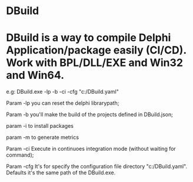 # DBuild

# DBuild is a way to compile Delphi Application/package easily (CI/CD). Work with BPL/DLL/EXE and Win32 and Win64.

e.g: DBuild.exe -lp -b -ci -cfg "c:/DBuild.yaml"  

Param -lp  you can reset the delphi librarypath;

Param -b   you'll make the build of the projects defined in DBuild.json;

param -i to install packages

param -m to generate metrics

Param -ci  Execute in continuoes integration mode (without waiting for command);

Param -cfg It's for specify the configuration file directory "c:/DBuild.yaml". Defaults it's the same path of the DBuild.exe.
